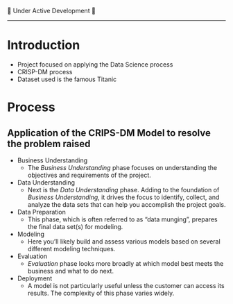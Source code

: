 
🚧 Under Active Development 🚧

---

# Introduction
- Project focused on applying the Data Science process
- CRISP-DM process
- Dataset used is the famous Titanic

# Process
## Application of the CRIPS-DM Model to resolve the problem raised
- Business Understanding
	- The _Business Understanding_ phase focuses on understanding the objectives and requirements of the project.
- Data Understanding
	- Next is the _Data Understanding_ phase. Adding to the foundation of _Business Understanding_, it drives the focus to identify, collect, and analyze the data sets that can help you accomplish the project goals.
- Data Preparation
	- This phase, which is often referred to as “data munging”, prepares the final data set(s) for modeling.
- Modeling
	- Here you’ll likely build and assess various models based on several different modeling techniques.
- Evaluation
	- _Evaluation_ phase looks more broadly at which model best meets the business and what to do next.
- Deployment
	- A model is not particularly useful unless the customer can access its results. The complexity of this phase varies widely.
